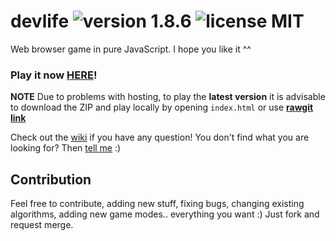 # devlife ![version 1.8.6](https://d25lcipzij17d.cloudfront.net/badge.svg?id=gh&type=6&v=1.8.6&x2=0) ![license MIT](https://badges.frapsoft.com/os/mit/mit.svg?v=102)

Web browser game in pure JavaScript. I hope you like it ^^

### Play it now [HERE](http://naoxink.hol.es/devlife)!
**NOTE** Due to problems with hosting, to play the **latest version** it is advisable to download the ZIP and play locally by opening `index.html` or use **[rawgit link](https://cdn.rawgit.com/naoxink/devlife/7560ab0a/index.html)**

Check out the [wiki](https://github.com/naoxink/devlife/wiki) if you have any question! You don't find what you are looking for? Then [tell me](https://github.com/naoxink/devlife/issues) :)

## Contribution
Feel free to contribute, adding new stuff, fixing bugs, changing existing algorithms, adding new game modes.. everything you want :) Just fork and request merge.
